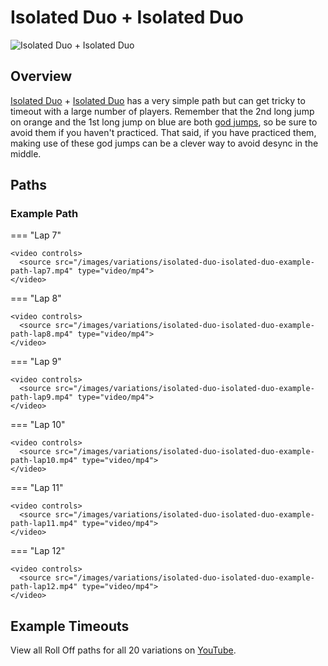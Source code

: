 # Isolated Duo + Isolated Duo

![Isolated Duo + Isolated Duo](../images/variations/isolated-duo-isolated-duo.jpg)

## Overview

[Isolated Duo](../rolls/isolated-duo.md#orange) + [Isolated Duo](../rolls/isolated-duo.md#blue) has a very simple path but can get tricky to timeout with a large number of players. Remember that the 2nd long jump on orange and the 1st long jump on blue are both [god jumps](../advanced/isolated-duo-god-jumps.md), so be sure to avoid them if you haven't practiced. That said, if you have practiced them, making use of these god jumps can be a clever way to avoid desync in the middle.

## Paths

### Example Path

=== "Lap 7"

    <video controls>
      <source src="/images/variations/isolated-duo-isolated-duo-example-path-lap7.mp4" type="video/mp4">
    </video>

=== "Lap 8"

    <video controls>
      <source src="/images/variations/isolated-duo-isolated-duo-example-path-lap8.mp4" type="video/mp4">
    </video>

=== "Lap 9"

    <video controls>
      <source src="/images/variations/isolated-duo-isolated-duo-example-path-lap9.mp4" type="video/mp4">
    </video>

=== "Lap 10"

    <video controls>
      <source src="/images/variations/isolated-duo-isolated-duo-example-path-lap10.mp4" type="video/mp4">
    </video>

=== "Lap 11"

    <video controls>
      <source src="/images/variations/isolated-duo-isolated-duo-example-path-lap11.mp4" type="video/mp4">
    </video>

=== "Lap 12"

    <video controls>
      <source src="/images/variations/isolated-duo-isolated-duo-example-path-lap12.mp4" type="video/mp4">
    </video>

## Example Timeouts

View all Roll Off paths for all 20 variations on [YouTube](https://www.youtube.com/playlist?list=PLG_QNSp9ZgJLWYSNl4vY26VJCZeOQHO1F).
